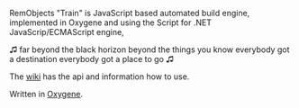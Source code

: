 RemObjects "Train" is JavaScript based automated build engine, implemented in Oxygene and using the Script for .NET JavaScrip/ECMAScript engine,


♫ far beyond the black horizon
beyond the things you know
everybody got a destination
everybody got a place to go ♫


The [wiki](https://github.com/remobjects/train/wiki) has the api and information how to use.

Written in [Oxygene](http://www.oxygenelanguage.com/).